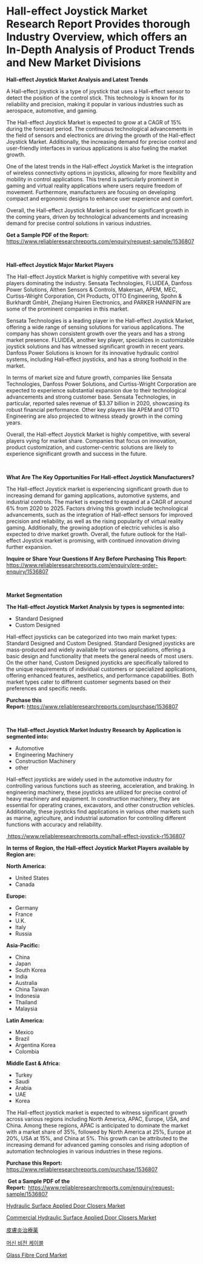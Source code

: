 <p><h1>Hall-effect Joystick Market Research Report Provides thorough Industry Overview, which offers an In-Depth Analysis of Product Trends and New Market Divisions</h1></p><p><strong>Hall-effect Joystick Market Analysis and Latest Trends</strong></p>
<p><p>A Hall-effect joystick is a type of joystick that uses a Hall-effect sensor to detect the position of the control stick. This technology is known for its reliability and precision, making it popular in various industries such as aerospace, automotive, and gaming.</p><p>The Hall-effect Joystick Market is expected to grow at a CAGR of 15% during the forecast period. The continuous technological advancements in the field of sensors and electronics are driving the growth of the Hall-effect Joystick Market. Additionally, the increasing demand for precise control and user-friendly interfaces in various applications is also fueling the market growth.</p><p>One of the latest trends in the Hall-effect Joystick Market is the integration of wireless connectivity options in joysticks, allowing for more flexibility and mobility in control applications. This trend is particularly prominent in gaming and virtual reality applications where users require freedom of movement. Furthermore, manufacturers are focusing on developing compact and ergonomic designs to enhance user experience and comfort.</p><p>Overall, the Hall-effect Joystick Market is poised for significant growth in the coming years, driven by technological advancements and increasing demand for precise control solutions in various industries.</p></p>
<p><strong>Get a Sample PDF of the Report:&nbsp;</strong> <a href="https://www.reliableresearchreports.com/enquiry/request-sample/1536807">https://www.reliableresearchreports.com/enquiry/request-sample/1536807</a></p>
<p>&nbsp;</p>
<p><strong>Hall-effect Joystick Major Market Players</strong></p>
<p><p>The Hall-effect Joystick Market is highly competitive with several key players dominating the industry. Sensata Technologies, FLUIDEA, Danfoss Power Solutions, Althen Sensors & Controls, Makersan, APEM, MEC, Curtiss-Wright Corporation, CH Products, OTTO Engineering, Spohn & Burkhardt GmbH, Zhejiang Huiren Electronics, and PARKER HANNIFIN are some of the prominent companies in this market.</p><p>Sensata Technologies is a leading player in the Hall-effect Joystick Market, offering a wide range of sensing solutions for various applications. The company has shown consistent growth over the years and has a strong market presence. FLUIDEA, another key player, specializes in customizable joystick solutions and has witnessed significant growth in recent years. Danfoss Power Solutions is known for its innovative hydraulic control systems, including Hall-effect joysticks, and has a strong foothold in the market.</p><p>In terms of market size and future growth, companies like Sensata Technologies, Danfoss Power Solutions, and Curtiss-Wright Corporation are expected to experience substantial expansion due to their technological advancements and strong customer base. Sensata Technologies, in particular, reported sales revenue of $3.37 billion in 2020, showcasing its robust financial performance. Other key players like APEM and OTTO Engineering are also projected to witness steady growth in the coming years.</p><p>Overall, the Hall-effect Joystick Market is highly competitive, with several players vying for market share. Companies that focus on innovation, product customization, and customer-centric solutions are likely to experience significant growth and success in the future.</p></p>
<p>&nbsp;</p>
<p><strong>What Are The Key Opportunities For Hall-effect Joystick Manufacturers?</strong></p>
<p><p>The Hall-effect Joystick market is experiencing significant growth due to increasing demand for gaming applications, automotive systems, and industrial controls. The market is expected to expand at a CAGR of around 6% from 2020 to 2025. Factors driving this growth include technological advancements, such as the integration of Hall-effect sensors for improved precision and reliability, as well as the rising popularity of virtual reality gaming. Additionally, the growing adoption of electric vehicles is also expected to drive market growth. Overall, the future outlook for the Hall-effect Joystick market is promising, with continued innovation driving further expansion.</p></p>
<p><strong>Inquire or Share Your Questions If Any Before Purchasing This Report:</strong> <a href="https://www.reliableresearchreports.com/enquiry/pre-order-enquiry/1536807">https://www.reliableresearchreports.com/enquiry/pre-order-enquiry/1536807</a></p>
<p>&nbsp;</p>
<p><strong>Market Segmentation</strong></p>
<p><strong>The Hall-effect Joystick Market Analysis by types is segmented into:</strong></p>
<p><ul><li>Standard Designed</li><li>Custom Designed</li></ul></p>
<p><p>Hall-effect joysticks can be categorized into two main market types: Standard Designed and Custom Designed. Standard Designed joysticks are mass-produced and widely available for various applications, offering a basic design and functionality that meets the general needs of most users. On the other hand, Custom Designed joysticks are specifically tailored to the unique requirements of individual customers or specialized applications, offering enhanced features, aesthetics, and performance capabilities. Both market types cater to different customer segments based on their preferences and specific needs.</p></p>
<p><strong>Purchase this Report:&nbsp;</strong><a href="https://www.reliableresearchreports.com/purchase/1536807">https://www.reliableresearchreports.com/purchase/1536807</a></p>
<p>&nbsp;</p>
<p><strong>The Hall-effect Joystick Market Industry Research by Application is segmented into:</strong></p>
<p><ul><li>Automotive</li><li>Engineering Machinery</li><li>Construction Machinery</li><li>other</li></ul></p>
<p><p>Hall-effect joysticks are widely used in the automotive industry for controlling various functions such as steering, acceleration, and braking. In engineering machinery, these joysticks are utilized for precise control of heavy machinery and equipment. In construction machinery, they are essential for operating cranes, excavators, and other construction vehicles. Additionally, these joysticks find applications in various other markets such as marine, agriculture, and industrial automation for controlling different functions with accuracy and reliability.</p></p>
<p><a href="https://www.reliableresearchreports.com/hall-effect-joystick-r1536807">&nbsp;https://www.reliableresearchreports.com/hall-effect-joystick-r1536807</a></p>
<p><strong>In terms of Region, the Hall-effect Joystick Market Players available by Region are:</strong></p>
<p>
    <p> <strong> North America: </strong>
        <ul>
            <li>United States</li>
            <li>Canada</li>
        </ul>
        </p> 
    <p> <strong> Europe: </strong>
        <ul>
            <li>Germany</li>
            <li>France</li>
            <li>U.K.</li>
            <li>Italy</li>
            <li>Russia</li>
        </ul>
        </p> 
    <p> <strong> Asia-Pacific: </strong>
        <ul>
            <li>China</li>
            <li>Japan</li>
            <li>South Korea</li>
            <li>India</li>
            <li>Australia</li>
            <li>China Taiwan</li>
            <li>Indonesia</li>
            <li>Thailand</li>
            <li>Malaysia</li>
        </ul>
        </p> 
    <p> <strong> Latin America: </strong>
        <ul>
            <li>Mexico</li>
            <li>Brazil</li>
            <li>Argentina Korea</li>
            <li>Colombia</li>
        </ul>
        </p> 
    <p> <strong> Middle East & Africa: </strong>
        <ul>
            <li>Turkey</li>
            <li>Saudi</li>
            <li>Arabia</li>
            <li>UAE</li>
            <li>Korea</li>
        </ul>
    </p>
    </p>
<p><p>The Hall-effect joystick market is expected to witness significant growth across various regions including North America, APAC, Europe, USA, and China. Among these regions, APAC is anticipated to dominate the market with a market share of 35%, followed by North America at 25%, Europe at 20%, USA at 15%, and China at 5%. This growth can be attributed to the increasing demand for advanced gaming consoles and rising adoption of automation technologies in various industries in these regions.</p></p>
<p><strong>Purchase this Report: </strong><a href="https://www.reliableresearchreports.com/purchase/1536807">https://www.reliableresearchreports.com/purchase/1536807</a></p>
<p>&nbsp;<strong>Get a Sample PDF of the Report:&nbsp;&nbsp;</strong><a href="https://www.reliableresearchreports.com/enquiry/request-sample/1536807">https://www.reliableresearchreports.com/enquiry/request-sample/1536807</a></p>
<p><strong></strong></p>
<p><p><a href="https://github.com/Krish2023na/Market-Research-Report-List-4/blob/main/hydraulic-surface-applied-door-closers-market.md">Hydraulic Surface Applied Door Closers Market</a></p><p><a href="https://github.com/bmorecock/Market-Research-Report-List-3/blob/main/commercial-hydraulic-surface-applied-door-closers-market.md">Commercial Hydraulic Surface Applied Door Closers Market</a></p><p><a href="https://medium.com/@austincooper525/%E7%9A%AE%E8%86%9A%E7%82%8E%E6%B2%BB%E7%99%82%E8%96%AC%E5%B8%82%E5%A0%B4%E3%81%AF-%E5%B8%82%E5%A0%B4%E3%82%B7%E3%82%A7%E3%82%A2-%E5%B8%82%E5%A0%B4%E3%83%88%E3%83%AC%E3%83%B3%E3%83%89-%E5%B8%82%E5%A0%B4%E6%88%90%E9%95%B7%E3%81%AB%E9%96%A2%E3%81%99%E3%82%8B%E6%83%85%E5%A0%B1%E3%82%92%E6%8F%90%E4%BE%9B%E3%81%97%E3%81%BE%E3%81%99-4d02e330968d">皮膚炎治療薬</a></p><p><a href="https://github.com/darrellockm3ytan895656/Market-Research-Report-List-1/blob/main/373874337203.md">머신 비전 케이블</a></p><p><a href="https://issuu.com/reportprime-2/docs/glass-fibre-cord-market-size-2030.pptx">Glass Fibre Cord Market</a></p></p>